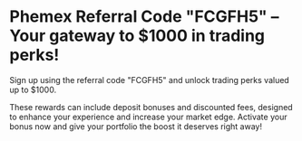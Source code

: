 # Phemex Referral Code "FCGFH5" – Your gateway to $1000 in trading perks!
Sign up using the referral code "FCGFH5" and unlock trading perks valued up to $1000. 

These rewards can include deposit bonuses and discounted fees, designed to enhance your experience and increase your market edge. 
Activate your bonus now and give your portfolio the boost it deserves right away!
